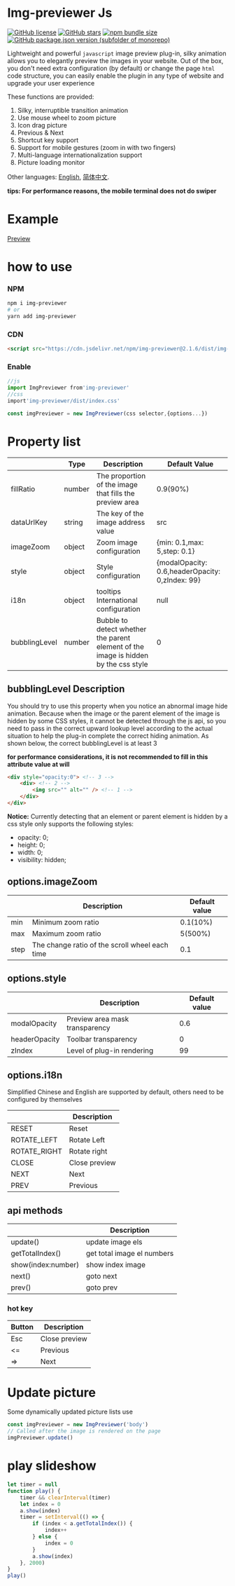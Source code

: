 # Img-previewer Js

[![GitHub license](https://img.shields.io/github/license/yue1123/img-previewer?style=flat-square)](https://github.com/yue1123/img-previewer/blob/main/LICENSE)
[![GitHub stars](https://img.shields.io/github/stars/yue1123/img-previewer?style=flat-square)](https://github.com/yue1123/img-previewer/stargazers)
<a href="https://www.npmjs.com/package/img-previewer">
<img src="https://img.shields.io/bundlephobia/minzip/img-previewer?color=%234ec820&style=flat-square" alt="npm bundle size">
</a>
<a href="https://github.com/yue1123/img-previewer/releases">
<img src="https://img.shields.io/github/package-json/v/yue1123/img-previewer?color=f90&style=flat-square" alt="GitHub package.json version (subfolder of monorepo)">
</a>

Lightweight and powerful `javascript` image preview plug-in, silky animation allows you to elegantly preview the images in your website. Out of the box, you don't need extra configuration (by default) or change the page `html` code structure, you can easily enable the plugin in any type of website and upgrade your user experience

These functions are provided:

1. Silky, interruptible transition animation
2. Use mouse wheel to zoom picture
3. Icon drag picture
4. Previous & Next
5. Shortcut key support
6. Support for mobile gestures (zoom in with two fingers)
7. Multi-language internationalization support
8. Picture loading monitor

Other languages: [English](./README.md), [简体中文](./README.zh_cn.md).

**tips: For performance reasons, the mobile terminal does not do swiper**

# Example

[Preview](https://yue1123.github.io/img-previewer/demo/index.es.html)

# how to use

### NPM

```bash
npm i img-previewer
# or
yarn add img-previewer
```

### CDN

```html
<script src="https://cdn.jsdelivr.net/npm/img-previewer@2.1.6/dist/img-previewer.min.js"></script>
```

### Enable

```js
//js
import ImgPreviewer from'img-previewer'
//css
import'img-previewer/dist/index.css'

const imgPreviewer = new ImgPreviewer(css selector,{options...})
```

# Property list

|               | Type   | Description                                                                         | Default Value                                   |
| ------------- | ------ | ----------------------------------------------------------------------------------- | ----------------------------------------------- |
| fillRatio     | number | The proportion of the image that fills the preview area                             | 0.9(90%)                                        |
| dataUrlKey    | string | The key of the image address value                                                  | src                                             |
| imageZoom     | object | Zoom image configuration                                                            | {min: 0.1,max: 5,step: 0.1}                     |
| style         | object | Style configuration                                                                 | {modalOpacity: 0.6,headerOpacity: 0,zIndex: 99} |
| i18n          | object | tooltips International configuration                                                | null                                            |
| bubblingLevel | number | Bubble to detect whether the parent element of the image is hidden by the css style | 0                                               |

## bubblingLevel Description

You should try to use this property when you notice an abnormal image hide animation. Because when the image or the parent element of the image is hidden by some CSS styles, it cannot be detected through the js api, so you need to pass in the correct upward lookup level according to the actual situation to help the plug-in complete the correct hiding animation. As shown below, the correct bubblingLevel is at least 3

**for performance considerations, it is not recommended to fill in this attribute value at will**

```html
<div style="opacity:0"> <!-- 3 -->
	<div> <!-- 2 -->
		<img src="" alt="" /> <!-- 1 -->
	</div>
</div>
```

**Notice:**
Currently detecting that an element or parent element is hidden by a css style only supports the following styles:

- opacity: 0;
- height: 0;
- width: 0;
- visibility: hidden;

## options.imageZoom

|      | Description                                    | Default value |
| ---- | ---------------------------------------------- | ------------- |
| min  | Minimum zoom ratio                             | 0.1(10%)      |
| max  | Maximum zoom ratio                             | 5(500%)       |
| step | The change ratio of the scroll wheel each time | 0.1           |

## options.style

|               | Description                    | Default value |
| ------------- | ------------------------------ | ------------- |
| modalOpacity  | Preview area mask transparency | 0.6           |
| headerOpacity | Toolbar transparency           | 0             |
| zIndex        | Level of plug-in rendering     | 99            |

## options.i18n

Simplified Chinese and English are supported by default, others need to be configured by themselves

|              | Description   |
| ------------ | ------------- |
| RESET        | Reset         |
| ROTATE_LEFT  | Rotate Left   |
| ROTATE_RIGHT | Rotate right  |
| CLOSE        | Close preview |
| NEXT         | Next          |
| PREV         | Previous      |

## api methods

|                    | Description                |
| ------------------ | -------------------------- |
| update()           | update image els           |
| getTotalIndex()    | get total image el numbers |
| show(index:number) | show index image           |
| next()             | goto next                  |
| prev()             | goto prev                  |

### hot key

| Button | Description   |
| ------ | ------------- |
| Esc    | Close preview |
| <=     | Previous      |
| =>     | Next          |

# Update picture

Some dynamically updated picture lists use

```js
const imgPreviewer = new ImgPreviewer('body')
// Called after the image is rendered on the page
imgPreviewer.update()
```

# play slideshow

```js
let timer = null
function play() {
	timer && clearInterval(timer)
	let index = 0
	a.show(index)
	timer = setInterval(() => {
		if (index < a.getTotalIndex()) {
			index++
		} else {
			index = 0
		}
		a.show(index)
	}, 2000)
}
play()
``` 
